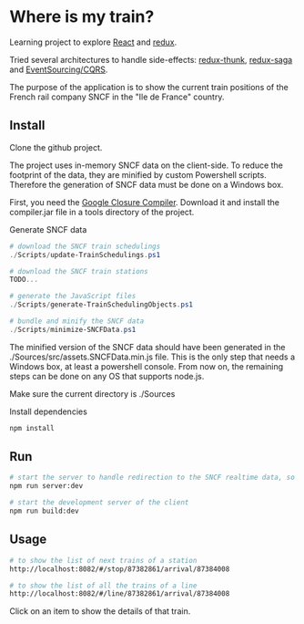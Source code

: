 Where is my train?
========================

Learning project to explore [React](https://facebook.github.io/react/) and [redux](https://github.com/reactjs/redux).

Tried several architectures to handle side-effects: [redux-thunk](https://github.com/gaearon/redux-thunk), [redux-saga](https://github.com/yelouafi/redux-saga) and [EventSourcing/CQRS](https://msdn.microsoft.com/en-us/library/jj554200.aspx).

The purpose of the application is to show the current train positions of the French rail company SNCF in the "Ile de France" country.

Install
-------
Clone the github project.

The project uses in-memory SNCF data on the client-side. To reduce the footprint of the data, they are minified by custom Powershell scripts. Therefore the generation of SNCF data must be done on a Windows box.

First, you need the [Google Closure Compiler](https://developers.google.com/closure/compiler/docs/gettingstarted_app). Download it and install the compiler.jar file in a tools directory of the project.

Generate SNCF data

```powershell
# download the SNCF train schedulings
./Scripts/update-TrainSchedulings.ps1

# download the SNCF train stations
TODO...

# generate the JavaScript files
./Scripts/generate-TrainSchedulingObjects.ps1

# bundle and minify the SNCF data
./Scripts/minimize-SNCFData.ps1
```

The minified version of the SNCF data should have been generated in the ./Sources/src/assets.SNCFData.min.js file.
This is the only step that needs a Windows box, at least a powershell console. From now on, the remaining steps can be done on any OS that supports node.js.

Make sure the current directory is ./Sources

Install dependencies

```bash
npm install
```

Run
---

```bash
# start the server to handle redirection to the SNCF realtime data, so to avoid CORS issues
npm run server:dev

# start the development server of the client
npm run build:dev
```

Usage
----

```bash
# to show the list of next trains of a station
http://localhost:8082/#/stop/87382861/arrival/87384008

# to show the list of all the trains of a line
http://localhost:8082/#/line/87382861/arrival/87384008
```

Click on an item to show the details of that train.
